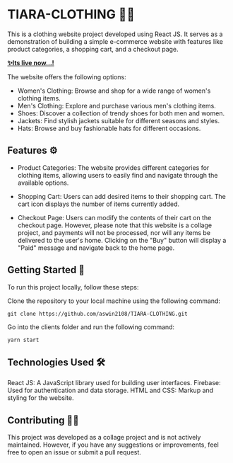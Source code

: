 # TIARA-CLOTHING 👔👚
This is a clothing website project developed using React JS. It serves as a demonstration of building a simple e-commerce website with features 
like product categories, a shopping cart, and a checkout page. 

**[✨Its live now...!](https://64a04ed5de74513fcc7bd9f7--deft-pasca-9d0407.netlify.app/)**

The website offers the following options:

* Women's Clothing: Browse and shop for a wide range of women's clothing items.
* Men's Clothing: Explore and purchase various men's clothing items.
* Shoes: Discover a collection of trendy shoes for both men and women.
* Jackets: Find stylish jackets suitable for different seasons and styles.
* Hats: Browse and buy fashionable hats for different occasions.

## Features ⚙
* Product Categories: The website provides different categories for clothing items, allowing users to easily find and navigate through the available options.

* Shopping Cart: Users can add desired items to their shopping cart. The cart icon displays the number of items currently added.

* Checkout Page: Users can modify the contents of their cart on the checkout page. However, please note that this website is a collage project, 
and payments will not be processed, nor will any items be delivered to the user's home. Clicking on the "Buy" button will display a "Paid" message 
and navigate back to the home page.

## Getting Started 🏁
To run this project locally, follow these steps:

Clone the repository to your local machine using the following command:

```git clone https://github.com/aswin2108/TIARA-CLOTHING.git```

Go into the clients folder and run the following command:

```yarn start```

## Technologies Used 🛠
React JS: A JavaScript library used for building user interfaces.
Firebase: Used for authentication and data storage.
HTML and CSS: Markup and styling for the website.
## Contributing 🧑🏽
This project was developed as a collage project and is not actively maintained. However, if you have any suggestions or improvements, 
feel free to open an issue or submit a pull request.
